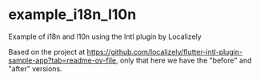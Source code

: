 # example_i18n_l10n

Example of i18n and l10n using the Intl plugin by Localizely

Based on the project at https://github.com/localizely/flutter-intl-plugin-sample-app?tab=readme-ov-file, only
that here we have the "before" and "after" versions.
